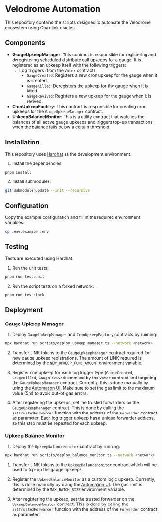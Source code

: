 # Velodrome Automation

This repository contains the scripts designed to automate the Velodrome ecosystem using Chainlink oracles.

## Components

- **GaugeUpkeepManager**: This contract is responsible for registering and deregistering scheduled distribute call upkeeps for a gauge. It is registered as an upkeep itself with the following triggers:
  - Log triggers (from the `Voter` contract)
    - `GaugeCreated`: Registers a new cron upkeep for the gauge when it is created.
    - `GaugeKilled`: Deregisters the upkeep for the gauge when it is killed.
    - `GaugeRevived`: Registers a new upkeep for the gauge when it is revived.
- **CronUpkeepFactory**: This contract is responsible for creating cron upkeeps for the `GaugeUpkeepManager` contract.
- **UpkeepBalanceMonitor**: This is a utility contract that watches the balances of all active gauge upkeeps and triggers top-up transactions when the balance falls below a certain threshold.

## Installation

This repository uses [Hardhat](https://hardhat.org/) as the development environment.

1. Install the dependencies:

```bash
pnpm install
```

2. Install submodules:

```bash
git submodule update --init --recursive
```

## Configuration

Copy the example configuration and fill in the required environment variables:

```bash
cp .env.example .env
```

## Testing

Tests are executed using Hardhat.

1. Run the unit tests:

```bash
pnpm run test:unit
```

2. Run the script tests on a forked network:

```bash
pnpm run test:fork
```

## Deployment

### Gauge Upkeep Manager

1. Deploy `GaugeUpkeepManager` and `CronUpkeepFactory` contracts by running:

```bash
npx hardhat run scripts/deploy_upkeep_manager.ts --network <network>
```

2. Transfer LINK tokens to the `GaugeUpkeepManager` contract required for new gauge upkeep registrations. The amount of LINK required is determined by the `NEW_UPKEEP_FUND_AMOUNT` environment variable.

3. Register one upkeep for each log trigger type (`GaugeCreated`, `GaugeKilled`, `GaugeRevived`) emmited by the `Voter` contract and targeting the `GaugeUpkeepManager` contract. Currently, this is done manually by using the [Automation UI](https://automation.chain.link/). Make sure to set the gas limit to the maximum value (5m) to avoid out-of-gas errors.

4. After registering the upkeeps, set the trusted forwarders on the `GaugeUpkeepManager` contract. This is done by calling the `setTrustedForwarder` function with the address of the `Forwarder` contract as parameter. Each log trigger upkeep has a unique forwarder address, so this step must be repeated for each upkeep.

### Upkeep Balance Monitor

1. Deploy the `UpkeepBalanceMonitor` contract by running:

```bash
npx hardhat run scripts/deploy_balance_monitor.ts --network <network>
```

1. Transfer LINK tokens to the `UpkeepBalanceMonitor` contract which will be used to top-up the gauge upkeeps.

2. Register the `UpkeepBalanceMonitor` as a custom logic upkeep. Currently, this is done manually by using the [Automation UI](https://automation.chain.link/). The gas limit is determined by the `MAX_BATCH_SIZE` environment variable.

3. After registering the upkeep, set the trusted forwarder on the `UpkeepBalanceMonitor` contract. This is done by calling the `setTrustedForwarder` function with the address of the `Forwarder` contract as parameter.
